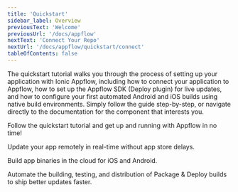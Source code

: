```yaml
---
title: 'Quickstart'
sidebar_label: Overview
previousText: 'Welcome'
previousUrl: '/docs/appflow'
nextText: 'Connect Your Repo'
nextUrl: '/docs/appflow/quickstart/connect'
tableOfContents: false
---
```


The quickstart tutorial walks you through the process of setting up your application with Ionic Appflow, including how to connect your application to Appflow, how to set up the Appflow SDK (Deploy plugin) for live updates, and how to configure your first automated Android and iOS builds using native build environments. Simply follow the guide step-by-step, or navigate directly to the documentation for the component that interests you.

<docs-cards> <docs-card header="Start the Tutorial" href="/docs/appflow/quickstart/connect" icon="/docs/assets/icons/guide-quickstart-icon.png"> 

Follow the quickstart tutorial and get up and running with Appflow in no time!</docs-card>

<docs-card header="Deploy Docs" href="/docs/appflow/deploy/intro" icon="/docs/assets/icons/guide-deploy-icon.png"> 

Update your app remotely in real-time without app store delays.</docs-card>

<docs-card header="Package Docs" href="/docs/appflow/package/intro" icon="/docs/assets/icons/guide-package-icon.png"> 

Build app binaries in the cloud for iOS and Android.</docs-card>

<docs-card header="Automation Docs" href="/docs/appflow/automation/intro" icon="/docs/assets/icons/guide-automate-icon.png"> 

Automate the building, testing, and distribution of Package & Deploy builds to ship better updates faster.</docs-card> </docs-cards>